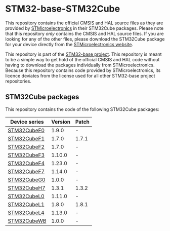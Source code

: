 # STM32-base-STM32Cube

This repository contains the official CMSIS and HAL source files as they are provided by [STMicroelectronics](https://www.st.com) in their STM32Cube packages. Please note that this repository _only_ contains the CMSIS and HAL source files. If you are looking for any of the other files, please download the STM32Cube package for your device directly from the [STMicroelectronics website](https://www.st.com/en/embedded-software/stm32cube-mcu-packages.html).

This repository is part of the [STM32-base project](https://github.com/STM32-base). This repository is meant to be a simple way to get hold of the official CMSIS and HAL code without having to download the packages individually from STMicroelectronics. Because this repository contains code provided by STMicroelectronics, its licence deviates from the license used for all other STM32-base project repositories.

## STM32Cube packages

This repository contains the code of the following STM32Cube packages:

| Device series                                                           | Version | Patch |
| ----------------------------------------------------------------------- | :------ | :---- |
| [STM32CubeF0](https://www.st.com/en/embedded-software/stm32cubef0.html) |   1.9.0 |     - |
| [STM32CubeF1](https://www.st.com/en/embedded-software/stm32cubef1.html) |   1.7.0 | 1.7.1 |
| [STM32CubeF2](https://www.st.com/en/embedded-software/stm32cubef2.html) |   1.7.0 |     - |
| [STM32CubeF3](https://www.st.com/en/embedded-software/stm32cubef3.html) |  1.10.0 |     - |
| [STM32CubeF4](https://www.st.com/en/embedded-software/stm32cubef4.html) |  1.23.0 |     - |
| [STM32CubeF7](https://www.st.com/en/embedded-software/stm32cubef7.html) |  1.14.0 |     - |
| [STM32CubeG0](https://www.st.com/en/embedded-software/stm32cubeg0.html) |   1.0.0 |     - |
| [STM32CubeH7](https://www.st.com/en/embedded-software/stm32cubeh7.html) |   1.3.1 | 1.3.2 |
| [STM32CubeL0](https://www.st.com/en/embedded-software/stm32cubel0.html) |  1.11.0 |     - |
| [STM32CubeL1](https://www.st.com/en/embedded-software/stm32cubel1.html) |   1.8.0 | 1.8.1 |
| [STM32CubeL4](https://www.st.com/en/embedded-software/stm32cubel4.html) |  1.13.0 |     - |
| [STM32CubeWB](https://www.st.com/en/embedded-software/stm32cubewb.html) |   1.0.0 |     - |

